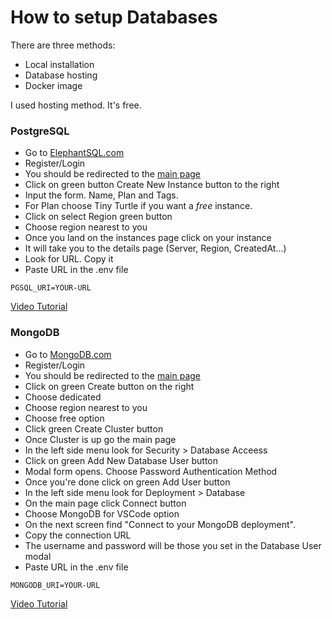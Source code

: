# How to setup Databases

There are three methods:
* Local installation
* Database hosting
* Docker image

I used hosting method. It's free.

### PostgreSQL

* Go to [ElephantSQL.com](https://www.elephantsql.com/)
* Register/Login
* You should be redirected to the [main page](https://customer.elephantsql.com/instance)
* Click on green button Create New Instance button to the right
* Input the form. Name, Plan and Tags.
* For Plan choose Tiny Turtle if you want a *free* instance.
* Click on select Region green button
* Choose region nearest to you
* Once you land on the instances page click on your instance
* It will take you to the details page (Server, Region, CreatedAt...)
* Look for URL. Copy it
* Paste URL in the .env file

```
PGSQL_URI=YOUR-URL
```

[Video Tutorial](https://www.youtube.com/watch?v=BuJj4LCWP_4)

### MongoDB

* Go to [MongoDB.com](https://www.mongodb.com/)
* Register/Login
* You should be redirected to the [main page](https://cloud.mongodb.com/)
* Click on green Create button on the right
* Choose dedicated
* Choose region nearest to you
* Choose free option
* Click green Create Cluster button
* Once Cluster is up go the main page
* In the left side menu look for Security > Database Acceess
* Click on green Add New Database User button
* Modal form opens. Choose Password Authentication Method
* Once you're done click on green Add User button
* In the left side menu look for Deployment > Database
* On the main page click Connect button
* Choose MongoDB for VSCode option
* On the next screen find "Connect to your MongoDB deployment".
* Copy the connection URL
* The username and password will be those you set in the Database User modal
* Paste URL in the .env file

```
MONGODB_URI=YOUR-URL
```

[Video Tutorial](https://www.youtube.com/watch?v=084rmLU1UgA)
